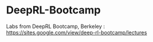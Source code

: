 # DeepRL-Bootcamp
Labs from DeepRL Bootcamp, Berkeley : https://sites.google.com/view/deep-rl-bootcamp/lectures
